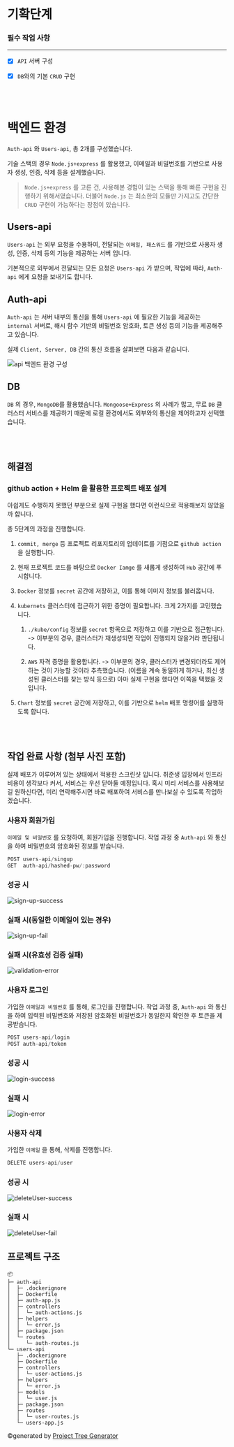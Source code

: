 # 기확단계

### 필수 작업 사항

---

- [x] `API` 서버 구성
- [x] `DB`와의 기본 `CRUD` 구현


</br>
</br>

# 백엔드 환경

`Auth-api` 와 `Users-api`, 총 2개를 구성했습니다.

기술 스택의 경우 `Node.js+express` 를 활용했고, 이메일과 비밀번호를 기반으로 사용자 생성, 인증, 삭제 등을 설계했습니다.

> `Node.js+express` 를 고른 건, 사용해본 경험이 있는 스택을 통해 빠른 구현을 진행하기 위해서였습니다. 더불어 `Node.js` 는 최소한의 모듈만 가지고도 간단한 `CRUD` 구현이 가능하다는 장점이 있습니다.

## Users-api

`Users-api` 는 외부 요청을 수용하여, 전달되는 `이메일, 패스워드` 를 기반으로 사용자 생성, 인증, 삭제 등의 기능을 제공하는 서버 입니다.

기본적으로 외부에서 전달되는 모든 요청은 `Users-api` 가 받으며, 작업에 따라, `Auth-api` 에게 요청을 보내기도 합니다.

## Auth-api

`Auth-api` 는 서버 내부의 통신을 통해 `Users-api` 에 필요한 기능을 제공하는 `internal` 서버로, 해시 함수 기반의 비밀번호 암호화, 토큰 생성 등의 기능을 제공해주고 있습니다.

실제 `Client, Server, DB` 간의 통신 흐름을 살펴보면 다음과 같습니다.

![api 백엔드 환경 구성](./images/api-back-end.png)

## DB

`DB` 의 경우, `MongoDB`를 활용했습니다. `Mongoose+Express` 의 사례가 많고, 무료 `DB` 클러스터 서비스를 제공하기 때문에 로컬 환경에서도 외부와의 통신을 제어하고자 선택했습니다.

</br>
</br>

## 해결점

### github action + Helm 을 활용한 프로젝트 배포 설계

아쉽게도 수행하지 못했던 부분으로 실제 구현을 했다면 이런식으로 적용해보지 않았을까 합니다.

총 5단계의 과정을 진행합니다.

1. `commit, merge` 등 프로젝트 리포지토리의 업데이트를 기점으로 `github action` 을 실행합니다.

2. 현재 프로젝트 코드를 바탕으로 `Docker Iamge` 를 새롭게 생성하여 `Hub` 공간에 푸시합니다.

3. `Docker` 정보를 `secret` 공간에 저장하고, 이를 통해 이미지 정보를 불러옵니다.

4. `kubernets` 클러스터에 접근하기 위한 증명이 필요합니다. 크게 2가지를 고민했습니다.

   1. `./kube/config` 정보를 `secret` 항목으로 저장하고 이를 기반으로 접근합니다. -> 이부분의 경우, 클러스터가 재생성되면 작업이 진행되지 않을거라 판단됩니다.

   2. `AWS` 자격 증명을 활용합니다. -> 이부분의 경우, 클러스터가 변경되더라도 제어하는 것이 가능할 것이라 추측했습니다. (이름을 계속 동일하게 하거나, 최신 생성된 클러스터를 찾는 방식 등으로) 아마 실제 구현을 했다면 이쪽을 택했을 것입니다.

5. `Chart` 정보를 `secret` 공간에 저장하고, 이를 기반으로 `helm` 배포 명령어를 실행하도록 합니다.

</br>
</br>

## 작업 완료 사항 (첨부 사진 포함)

실제 배포가 이루어져 있는 상태에서 적용한 스크린샷 입니다. 취준생 입장에서 인프라 비용이 생각보다 커서, 서비스는 우선 닫아둘 예정입니다.
혹시 미리 서비스를 사용해보길 원하신다면, 미리 연락해주시면 바로 배포하여 서비스를 만나보실 수 있도록 작업하겠습니다.

### 사용자 회원가입

`이메일 및 비밀번호` 를 요청하여, 회원가입을 진행합니다.
작업 과정 중 `Auth-api` 와 통신을 하여 비밀번호의 암호화된 정보를 받습니다.

```typescript
POST users-api/singup
GET  auth-api/hashed-pw/:password
```

### 성공 시

![sign-up-success](./images/sign-up-sucess.png)

### 실패 시(동일한 이메일이 있는 경우)

![sign-up-fail](./images/sign-up-fail.png)

### 실패 시(유효성 검증 실패)

![validation-error](./images/sign-up-fail.png)

### 사용자 로그인

가입한 `이메일과 비밀번호` 를 통해, 로그인을 진행합니다.
작업 과정 중, `Auth-api` 와 통신을 하여 입력된 비밀번호와 저장된 암호화된 비밀번호가 동일한지 확인한 후 토큰을 제공받습니다.

```typescript
POST users-api/login
POST auth-api/token
```

### 성공 시

![login-success](./images/login-success.png)

### 실패 시

![login-error](./images/login-error.png)

### 사용자 삭제

가입한 `이메일` 을 통해, 삭제를 진행합니다.

```typescript
DELETE users-api/user
```

### 성공 시

![deleteUser-success](./images/deleteUser-success.png)

### 실패 시

![deleteUser-fail](./images/deleteUser-fail.png)

## 프로젝트 구조

```
📦
├─ auth-api
│  ├─ .dockerignore
│  ├─ Dockerfile
│  ├─ auth-app.js
│  ├─ controllers
│  │  └─ auth-actions.js
│  ├─ helpers
│  │  └─ error.js
│  ├─ package.json
│  └─ routes
│     └─ auth-routes.js
└─ users-api
   ├─ .dockerignore
   ├─ Dockerfile
   ├─ controllers
   │  └─ user-actions.js
   ├─ helpers
   │  └─ error.js
   ├─ models
   │  └─ user.js
   ├─ package.json
   ├─ routes
   │  └─ user-routes.js
   └─ users-app.js
```

©generated by [Project Tree Generator](https://woochanleee.github.io/project-tree-generator)
